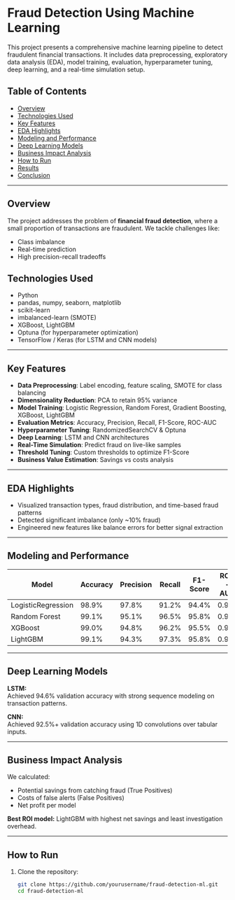 # Fraud Detection Using Machine Learning

This project presents a comprehensive machine learning pipeline to detect fraudulent financial transactions. It includes data preprocessing, exploratory data analysis (EDA), model training, evaluation, hyperparameter tuning, deep learning, and a real-time simulation setup.

## Table of Contents
- [Overview](#overview)
- [Technologies Used](#technologies-used)
- [Key Features](#key-features)
- [EDA Highlights](#eda-highlights)
- [Modeling and Performance](#modeling-and-performance)
- [Deep Learning Models](#deep-learning-models)
- [Business Impact Analysis](#business-impact-analysis)
- [How to Run](#how-to-run)
- [Results](#results)
- [Conclusion](#conclusion)

---

## Overview

The project addresses the problem of **financial fraud detection**, where a small proportion of transactions are fraudulent. We tackle challenges like:
- Class imbalance
- Real-time prediction
- High precision-recall tradeoffs

## Technologies Used

- Python
- pandas, numpy, seaborn, matplotlib
- scikit-learn
- imbalanced-learn (SMOTE)
- XGBoost, LightGBM
- Optuna (for hyperparameter optimization)
- TensorFlow / Keras (for LSTM and CNN models)

---

## Key Features

- **Data Preprocessing**: Label encoding, feature scaling, SMOTE for class balancing
- **Dimensionality Reduction**: PCA to retain 95% variance
- **Model Training**: Logistic Regression, Random Forest, Gradient Boosting, XGBoost, LightGBM
- **Evaluation Metrics**: Accuracy, Precision, Recall, F1-Score, ROC-AUC
- **Hyperparameter Tuning**: RandomizedSearchCV & Optuna
- **Deep Learning**: LSTM and CNN architectures
- **Real-Time Simulation**: Predict fraud on live-like samples
- **Threshold Tuning**: Custom thresholds to optimize F1-Score
- **Business Value Estimation**: Savings vs costs analysis

---

## EDA Highlights

- Visualized transaction types, fraud distribution, and time-based fraud patterns
- Detected significant imbalance (only ~10% fraud)
- Engineered new features like balance errors for better signal extraction

---

## Modeling and Performance

| Model              | Accuracy | Precision | Recall | F1-Score | ROC-AUC |
|-------------------|----------|-----------|--------|----------|---------|
| LogisticRegression| 98.9%    | 97.8%     | 91.2%  | 94.4%    | 0.97    |
| Random Forest      | 99.1%    | 95.1%     | 96.5%  | 95.8%    | 0.99    |
| XGBoost            | 99.0%    | 94.8%     | 96.2%  | 95.5%    | 0.99    |
| LightGBM           | 99.1%    | 94.3%     | 97.3%  | 95.8%    | 0.99    |

---

## Deep Learning Models

**LSTM:**  
Achieved 94.6% validation accuracy with strong sequence modeling on transaction patterns.

**CNN:**  
Achieved 92.5%+ validation accuracy using 1D convolutions over tabular inputs.

---

## Business Impact Analysis

We calculated:
- Potential savings from catching fraud (True Positives)
- Costs of false alerts (False Positives)
- Net profit per model

**Best ROI model:** LightGBM with highest net savings and least investigation overhead.

---

## How to Run

1. Clone the repository:
   ```bash
   git clone https://github.com/yourusername/fraud-detection-ml.git
   cd fraud-detection-ml
   
